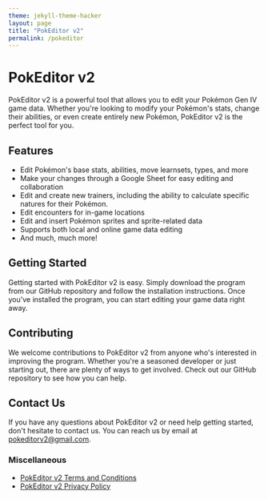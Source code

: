 ```yaml
---
theme: jekyll-theme-hacker
layout: page
title: "PokEditor v2"
permalink: /pokeditor
---
```


# PokEditor v2

PokEditor v2 is a powerful tool that allows you to edit your Pokémon Gen IV game data. Whether you're looking to modify your Pokémon's stats, change their abilities, or even create entirely new Pokémon, PokEditor v2 is the perfect tool for you.

## Features

* Edit Pokémon's base stats, abilities, move learnsets, types, and more
* Make your changes through a Google Sheet for easy editing and collaboration
* Edit and create new trainers, including the ability to calculate specific natures for their Pokémon.
* Edit encounters for in-game locations
* Edit and insert Pokémon sprites and sprite-related data
* Supports both local and online game data editing
* And much, much more!

## Getting Started

Getting started with PokEditor v2 is easy. Simply download the program from our GitHub repository and follow the installation instructions. Once you've installed the program, you can start editing your game data right away.

## Contributing

We welcome contributions to PokEditor v2 from anyone who's interested in improving the program. Whether you're a seasoned developer or just starting out, there are plenty of ways to get involved. Check out our GitHub repository to see how you can help.

## Contact Us

If you have any questions about PokEditor v2 or need help getting started, don't hesitate to contact us. You can reach us by email at pokeditorv2@gmail.com.

### Miscellaneous

* [PokEditor v2 Terms and Conditions](https://turtleisaac.github.io/pokeditor/terms)
* [PokEditor v2 Privacy Policy](https://turtleisaac.github.io/pokeditor/privacy)